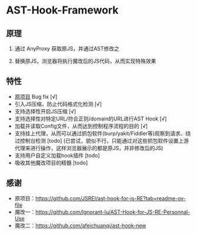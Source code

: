 # AST-Hook-Framework

## 原理

1. 通过 AnyProxy 获取原JS，并通过AST修改之

2. 替换原JS，浏览器将执行魔改后的JS代码，从而实现特殊效果



## 特性

- [原项目](https://github.com/JSREI/ast-hook-for-js-RE?tab=readme-ov-file) Bug fix [√]
- 引入JS压缩，防止代码格式化检测 [√]
- 支持选择性开启JS压缩  [√]
- 支持选择性对特定URL/符合正则/domain的URL进行AST Hook [√]
- 加载并读取Config文件，从而达到控制程序流程的目的  [√]
- 支持挂上代理，从而可以通过抓包软件(burp/yakit/Fiddler等)观察到请求、绕过控制台检测  [todo] (已尝试，貌似不行，只能通过对这些抓包软件设置上游代理来进行操作，这样浏览器展示的都是原JS，并非修改后的JS)
- 支持用户自定义加载hook插件 [todo]
- 吸收其他魔改项目的精髓  [todo]



## 感谢

- 原项目：https://github.com/JSREI/ast-hook-for-js-RE?tab=readme-ov-file
- 魔改一：https://github.com/lgnorant-lu/AST-Hook-for-JS-RE-Personnal-Use
- 魔改二：https://github.com/afeichuanqi/ast-hook-new

